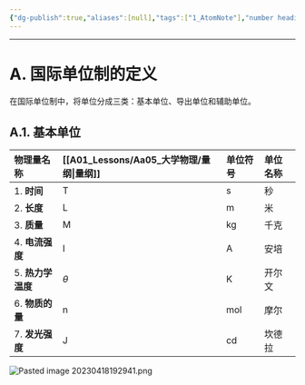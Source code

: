 ```yaml
---
{"dg-publish":true,"aliases":[null],"tags":["1_AtomNote"],"number headings":"auto, first-level 1, max 6, A.1.","Created-Date":"2022-12-26 08:17:14","Modified-Date":"2024-04-18 11:53:29","permalink":"/A01_Lessons/Aa05_大学物理/国际单位制/","dgPassFrontmatter":true}
---
```



---

# A. 国际单位制的定义
在国际单位制中，将单位分成三类：基本单位、导出单位和辅助单位。


## A.1. 基本单位




|   **物理量名称**   |   **[[A01_Lessons/Aa05_大学物理/量纲\|量纲]]**     |   **单位符号**    |   **单位名称**    |
|:--------------|:---------------|:--------------|:--------------|
|   1. **时间**      |  T             |  s            |   秒           |
|   2. **长度**      |   L            |  m            |   米           |
|   3. **质量**      |  M             |  kg           |   千克          |
|   4. **电流强度**      |  I             |  A            |   安培          |
|   5. **热力学温度**   |  $\theta$             |  K            |   开尔文         |
|   6. **物质的量**    |   n      |  mol          |   摩尔          |
|   7. **发光强度**    |   J       |  cd           |   坎德拉         |


![Pasted image 20230418192941.png](/img/user/Z02_ObFiles/Attachments/Pasted%20image%2020230418192941.png)